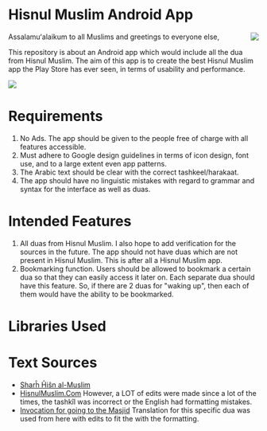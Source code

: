 Hisnul Muslim Android App
=========================
<img align="right" src="https://raw.githubusercontent.com/khalid-hussain/HisnulMuslim/master/app/src/main/res/drawable-xhdpi/ic_launcher.png">

Assalamuʻalaikum to all Muslims and greetings to everyone else,

This repository is about an Android app which would include all the dua from Hisnul Muslim. The aim of this app is to create the
best Hisnul Muslim app the Play Store has ever seen, in terms of usability and performance.


![](https://play.google.com/store/apps/details?id=com.sirwhite.hisnulmuslim)

# Requirements

1. No Ads. The app should be given to the people free of charge with all features accessible.
2. Must adhere to Google design guidelines in terms of icon design, font use, and to a large extent even app patterns.
3. The Arabic text should be clear with the correct tashkeel/harakaat.
4. The app should have no linguistic mistakes with regard to grammar and syntax for the interface as well as duas.



# Intended Features

1. All duas from Hisnul Muslim. I also hope to add verification for the sources in the future. The app should not have duas which
are not present in Hisnul Muslim. This is after all a Hisnul Muslim app.
2. Bookmarking function. Users should be allowed to bookmark a certain dua so that they can easily access it later on. Each
separate dua should have this feature. So, if there are 2 duas for "waking up", then each of them would have the ability to be
bookmarked.

# Libraries Used




# Text Sources
- [Sharĥ Ĥiŝn al-Muslim](http://www.muslim-library.com/dl/books/arabic_sharh_hisn_almuslim_min_adhkar_alkitab_wa_alsunnah.pdf)
- [HisnulMuslim.Com](http://www.hisnulmuslim.com/index-page-liste-lang-en.html)
     However, a LOT of edits were made since a lot of the times, the tashkîl was incorrect or the English had formatting mistakes.
- [Invocation for going to the Masjid](http://www.islamawareness.net/Dua/Fortress/012.html)
    Translation for this specific dua was used from here with edits to fit the with the formatting.


